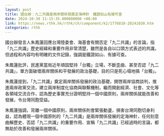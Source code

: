 ```yaml
---
layout: post
title: 國台辦：九二共識是兩岸關係發展定海神針　鐵證如山有據可查
date: 2024-10-30 11:15:35.000000000 +08:00
link: https://news.rthk.hk/rthk/ch/component/k2/1776810-20241030.htm
categories: rthk
---
```


國台辦發言人朱鳳蓮回應台灣陸委會、海基會有關否定「九二共識」的言論，指「九二共識」歷史經緯和重要作用非常清楚，雖然是各自以口頭方式表述的共識，但過程和內容均有明確的文件記錄，強調是鐵證如山、有據可查。

朱鳳蓮批評，民進黨當局近年頑固堅持「台獨」立場，不斷歪曲、甚至否認「九二共識」，單方面破壞兩岸關係和平發展的政治基礎，目的只是死心塌地搞「台獨」。

朱鳳蓮提到，「九二共識」奠定兩岸關係發展的政治基礎，開啓兩岸協商談判，推進兩岸政黨交流，建立兩岸制度化協商與聯繫機制，繼而開創經濟、社會、文化等各領域交流合作，認為歷史事實充分證明堅持一個中國原則，兩岸關係就能改善和發展，令台灣同胞受益。

朱鳳蓮強調，背離一個中國原則，兩岸關係則會緊張動盪，損害台灣同胞切身利益，認為體現一個中國原則的「九二共識」是兩岸關係發展的定海神針，任何刻意曲解歷史、否認「九二共識」的重要作用、宣稱「九二共識」已經過時的言論，都無助於改善和發展兩岸關係。
